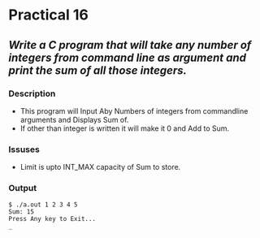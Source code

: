# Practical 16
## _Write a C program that will take any number of integers from command line as argument and print the sum of all those integers._

### Description
- This program will Input Aby Numbers of integers from commandline arguments and Displays Sum of.
- If other than integer is written it will make it 0 and Add to Sum.  
 
### Issuses
- Limit is upto INT_MAX capacity of Sum to store. 

### Output

```
$ ./a.out 1 2 3 4 5
Sum: 15
Press Any key to Exit...
_ 
```  

